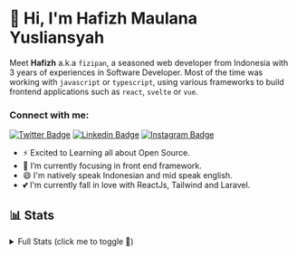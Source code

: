 # 👋 Hi, I'm Hafizh Maulana Yusliansyah

Meet **Hafizh** a.k.a `fizipan`, a seasoned web developer from Indonesia with 3 years of experiences in Software Developer. Most of the time was working with `javascript` or `typescript`, using various frameworks to build frontend applications such as `react`, `svelte` or `vue`.

### Connect with me:

[![Twitter Badge](https://img.shields.io/badge/-@haz_my26-1ca0f1?style=flat&labelColor=1ca0f1&logo=x&logoColor=white&link=https://twitter.com/Ipenywis)](https://twitter.com/haz_my26) [![Linkedin Badge](https://img.shields.io/badge/-Hafizh%20Maulana%20Yusliansyah-0e76a8?style=flat&labelColor=0e76a8&logo=linkedin&logoColor=white)](https://www.linkedin.com/in/hafizhmaulanay) [![Instagram Badge](https://img.shields.io/badge/-@haz_my26-e84393?style=flat&labelColor=e84393&logo=instagram&logoColor=white)](https://instagram.com/haz_my26)

- ⚡ Excited to Learning all about Open Source.
- 🌱 I’m currently focusing in front end framework.
- 😄 I'm natively speak Indonesian and mid speak english.
- 💕 I'm currently fall in love with ReactJs, Tailwind and Laravel.

## 📊 Stats

<details>
 <summary>Full Stats (click me to toggle 👀)</summary>
 <p><img src="https://github-readme-stats.vercel.app/api/top-langs/?username=hazmy26&theme=algolia&hide_border=true&langs_count=5" alt="Most used languages" /></p>
 <p><img src="https://github-readme-stats.vercel.app/api?username=hazmy26&show_icons=true&theme=algolia&hide_border=true&count_private=true&line_height=27" alt="Github Stats" /></p>
 <p><img src="https://github-readme-streak-stats.herokuapp.com/?user=fizipan&theme=algolia" alt="Stat Streak" /></p>
 <p><img src="https://github-profile-trophy.vercel.app/?username=fizipan&theme=algolia&margin-w=5&margin-h=5" alt="Github Trophy" /></p>
</details>

